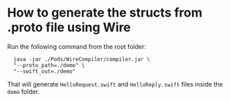 # How to generate the structs from .proto file using Wire

Run the following command from the root folder: 

```
  java -jar ./Pods/WireCompiler/compiler.jar \
  "--proto_path=./demo" \
  "--swift_out=./demo"
```

That will generate `HelloRequest.swift` and `HelloReply.swift` files inside the `demo` folder.

